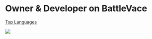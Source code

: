 <h1>Owner & Developer on BattleVace</h1>

[Top Languages](https://github-readme-stats.vercel.app/api/top-langs/?username=CrowBaldeYT&layout=compact)

<img src="https://github-readme-stats.vercel.app/api?username=CrowBaldeYT&&show_icons=true&title_color=ffffff&icon_color=bb2acf&text_color=daf7dc&bg_color=151515">

